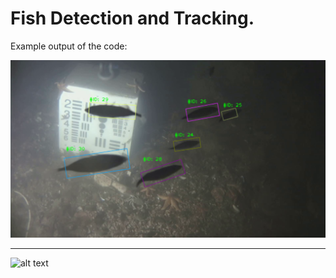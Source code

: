 # Fish Detection and Tracking.

Example output of the code:

![alt text](https://github.com/MTA21634/P6_Fish_Detection/blob/main/images/example_1.png?raw=true)

<hr>

![alt text](https://github.com/MTA21634/P6_Fish_Detection/blob/main/images/example_2.gif?raw=true)
